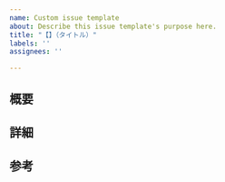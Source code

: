 ```yaml
---
name: Custom issue template
about: Describe this issue template's purpose here.
title: "【】（タイトル）"
labels: ''
assignees: ''

---
```


## 概要

## 詳細

## 参考
